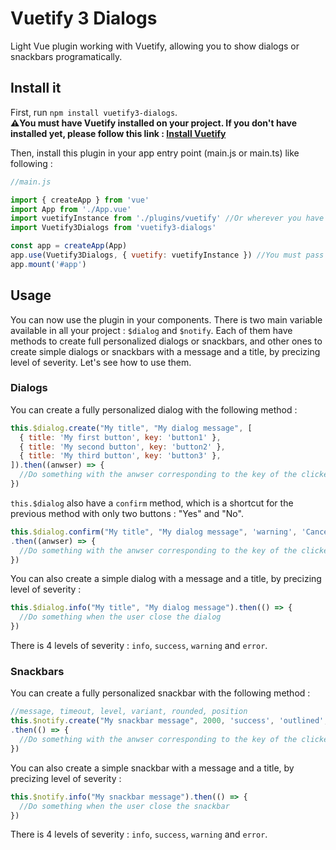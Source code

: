 # Vuetify 3 Dialogs
Light Vue plugin working with Vuetify, allowing you to show dialogs or snackbars programatically.

## Install it
First, run `npm install vuetify3-dialogs`.  
**⚠️You must have Vuetify installed on your project. If you don't have installed yet, please follow this link : [Install Vuetify](https://vuetifyjs.com/en/getting-started/installation/)**  

Then, install this plugin in your app entry point (main.js or main.ts) like following :
```js
//main.js

import { createApp } from 'vue'
import App from './App.vue'
import vuetifyInstance from './plugins/vuetify' //Or wherever you have your vuetify instance
import Vuetify3Dialogs from 'vuetify3-dialogs'

const app = createApp(App)
app.use(Vuetify3Dialogs, { vuetify: vuetifyInstance }) //You must pass your vuetify instance as an option
app.mount('#app')
```

## Usage
You can now use the plugin in your components. There is two main variable available in all your project : `$dialog` and `$notify`. Each of them have methods to create full personalized dialogs or snackbars, and other ones to create simple dialogs or snackbars with a message and a title, by precizing level of severity. Let's see how to use them.

### Dialogs
You can create a fully personalized dialog with the following method :
```js
this.$dialog.create("My title", "My dialog message", [
  { title: 'My first button', key: 'button1' },
  { title: 'My second button', key: 'button2' },
  { title: 'My third button', key: 'button3' },
]).then((anwser) => {
  //Do something with the anwser corresponding to the key of the clicked button
})
```

`this.$dialog` also have a `confirm` method, which is a shortcut for the previous method with only two buttons : "Yes" and "No". 
```js
this.$dialog.confirm("My title", "My dialog message", 'warning', 'Cancel', 'Confirm')
.then((anwser) => {
  //Do something with the anwser corresponding to the key of the clicked button
})
```

You can also create a simple dialog with a message and a title, by precizing level of severity :
```js
this.$dialog.info("My title", "My dialog message").then(() => {
  //Do something when the user close the dialog
})
```
There is 4 levels of severity : `info`, `success`, `warning` and `error`.

### Snackbars
You can create a fully personalized snackbar with the following method :
```js
//message, timeout, level, variant, rounded, position
this.$notify.create("My snackbar message", 2000, 'success', 'outlined', false, 'top right')
.then(() => {
  //Do something with the anwser corresponding to the key of the clicked button
})
```

You can also create a simple snackbar with a message and a title, by precizing level of severity :
```js
this.$notify.info("My snackbar message").then(() => {
  //Do something when the user close the snackbar
})
```
There is 4 levels of severity : `info`, `success`, `warning` and `error`.
